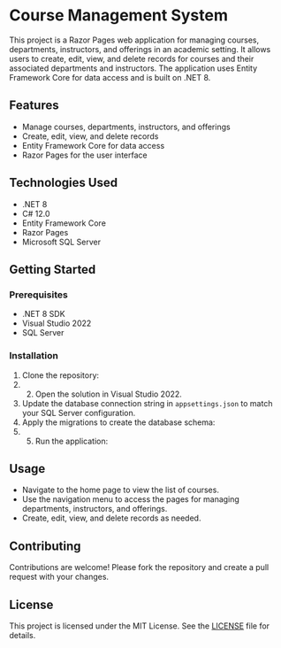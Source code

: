 # Course Management System

This project is a Razor Pages web application for managing courses, departments, instructors, and offerings in an academic setting. It allows users to create, edit, view,
and delete records for courses and their associated departments and instructors. The application uses Entity Framework Core for data access and is built on .NET 8.

## Features

- Manage courses, departments, instructors, and offerings
- Create, edit, view, and delete records
- Entity Framework Core for data access
- Razor Pages for the user interface

## Technologies Used

- .NET 8
- C# 12.0
- Entity Framework Core
- Razor Pages
- Microsoft SQL Server

## Getting Started

### Prerequisites

- .NET 8 SDK
- Visual Studio 2022
- SQL Server

### Installation

1. Clone the repository:
2.  2. Open the solution in Visual Studio 2022.
3. Update the database connection string in `appsettings.json` to match your SQL Server configuration.
4. Apply the migrations to create the database schema:
5. 5. Run the application:
   
## Usage

- Navigate to the home page to view the list of courses.
- Use the navigation menu to access the pages for managing departments, instructors, and offerings.
- Create, edit, view, and delete records as needed.

## Contributing

Contributions are welcome! Please fork the repository and create a pull request with your changes.

## License

This project is licensed under the MIT License. See the [LICENSE](LICENSE) file for details.

   
   
